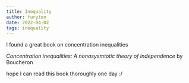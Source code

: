 ```yaml
---
title: Inequality
author: furyton
date: 2022-04-02
tags: inequality
---
```


I found a great book on concentration inequalities

*Concentration inequalities: A nonasysmtotic theory of independence* by Boucheron

hope I can read this book thoroughly one day :/
